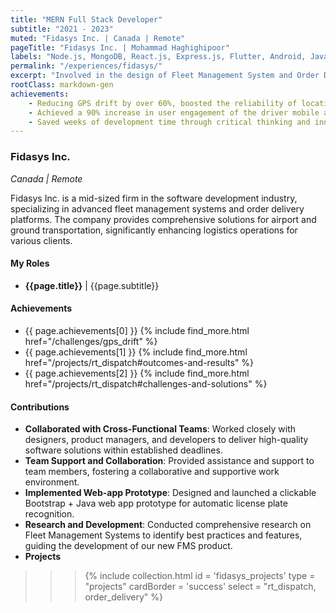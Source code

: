```yaml
---
title: "MERN Full Stack Developer"
subtitle: "2021 - 2023"
muted: "Fidasys Inc. | Canada | Remote"
pageTitle: "Fidasys Inc. | Mohammad Haghighipoor" 
labels: "Node.js, MongoDB, React.js, Express.js, Flutter, Android, Java, GreenDao, Retrofit, GPS, BLE, HTML, JavaScript, CSS, Git, GitHub, Agile, Jira, Unit Test"
permalink: "/experiences/fidasys/"
excerpt: "Involved in the design of Fleet Management System and Order Delivery platforms."
rootClass: markdown-gen
achievements: 
    - Reducing GPS drift by over 60%, boosted the reliability of location-based features, and received positive feedback from users and stakeholders.
    - Achieved a 90% increase in user engagement of the driver mobile app.
    - Saved weeks of development time through critical thinking and innovative problem-solving.
---
```


### Fidasys Inc.
_Canada | Remote_

Fidasys Inc. is a mid-sized firm in the software development industry, specializing in advanced fleet management systems and order delivery platforms. The company provides comprehensive solutions for airport and ground transportation, significantly enhancing logistics operations for various clients.

#### My Roles
- **{{page.title}}** &#124; {{page.subtitle}}

#### Achievements
- {{ page.achievements[0] }} {% include find_more.html href="/challenges/gps_drift" %}
- {{ page.achievements[1] }} {% include find_more.html href="/projects/rt_dispatch#outcomes-and-results" %}
- {{ page.achievements[2] }} {% include find_more.html href="/projects/rt_dispatch#challenges-and-solutions" %}

#### Contributions
- **Collaborated with Cross-Functional Teams**: Worked closely with designers, product managers, and developers to deliver high-quality software solutions within established deadlines.
- **Team Support and Collaboration**: Provided assistance and support to team members, fostering a collaborative and supportive work environment.
- **Implemented Web-app Prototype**: Designed and launched a clickable Bootstrap + Java web app prototype for automatic license plate recognition.
- **Research and Development**: Conducted comprehensive research on Fleet Management Systems to identify best practices and features, guiding the development of our new FMS product.
- **Projects**
>>> {% include collection.html 
        id = 'fidasys_projects'
        type = "projects"
        cardBorder = 'success'
        select = "rt_dispatch, order_delivery"
    %}